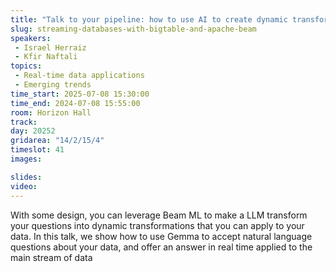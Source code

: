 ```yaml
---
title: "Talk to your pipeline: how to use AI to create dynamic transforms in streaming"
slug: streaming-databases-with-bigtable-and-apache-beam
speakers:
 - Israel Herraiz
 - Kfir Naftali
topics: 
 - Real-time data applications
 - Emerging trends
time_start: 2025-07-08 15:30:00
time_end: 2024-07-08 15:55:00
room: Horizon Hall
track: 
day: 20252
gridarea: "14/2/15/4"
timeslot: 41 
images: 

slides:
video: 
---
```


With some design, you can leverage Beam ML to make a LLM transform your questions into dynamic transformations that you can apply to your data. In this talk, we show how to use Gemma to accept natural language questions about your data, and offer an answer in real time applied to the main stream of data